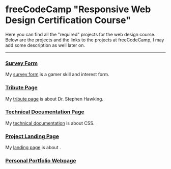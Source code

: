 # freeCodeCamp "Responsive Web Design Certification Course"

Here you can find all the "required" projects for the web design course.
Below are the projects and the links to the projects at freeCodeCamp, I may add some description as well later on.

---

### [Survey Form](https://www.freecodecamp.org/learn/2022/responsive-web-design/build-a-survey-form-project/build-a-survey-form)

My [survey form](https://github.com/D-Johnson89/freeCodeCamp/tree/main/surveyForm) is a gamer skill and interest form.

### [Tribute Page](https://www.freecodecamp.org/learn/2022/responsive-web-design/build-a-tribute-page-project/build-a-tribute-page)

My [tribute page](https://github.com/D-Johnson89/freeCodeCamp/tree/main/tributePage) is about Dr. Stephen Hawking.

### [Technical Documentation Page](https://www.freecodecamp.org/learn/2022/responsive-web-design/build-a-technical-documentation-page-project/build-a-technical-documentation-page)

My [technical documentation](https://github.com/D-Johnson89/freeCodeCamp/tree/main/technicalDoc) is about CSS.

### [Project Landing Page](https://www.freecodecamp.org/learn/2022/responsive-web-design/build-a-product-landing-page-project/build-a-product-landing-page)

My [landing page]() is about .

### [Personal Portfolio Webpage](https://www.freecodecamp.org/learn/2022/responsive-web-design/build-a-personal-portfolio-webpage-project/build-a-personal-portfolio-webpage)
